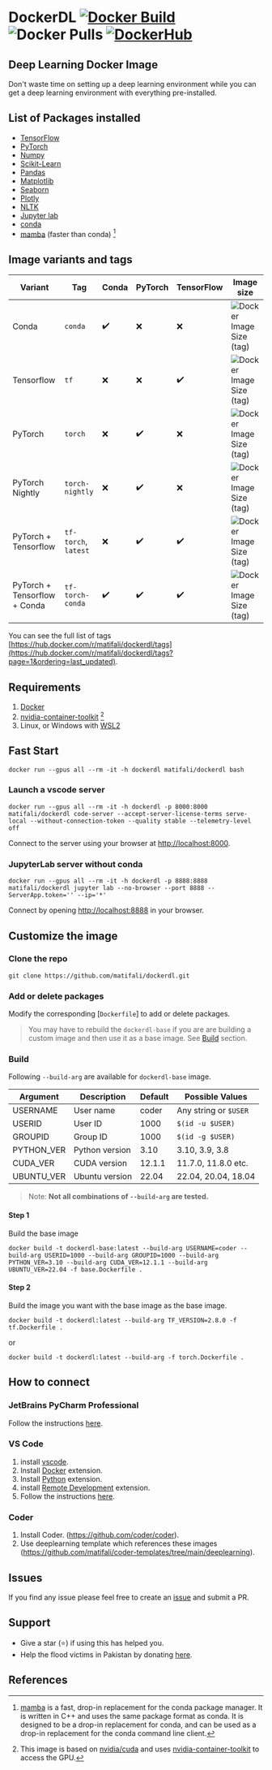 # DockerDL [![Docker Build](https://github.com/matifali/dockerdl/actions/workflows/docker-publish.yml/badge.svg)](https://github.com/matifali/dockerdl/actions/workflows/docker-publish.yml) ![Docker Pulls](https://img.shields.io/docker/pulls/matifali/dockerdl) <a href='https://hub.docker.com/r/matifali/dockerdl' target="_blank"><img alt='DockerHub' src='https://img.shields.io/badge/DockerHub-100000?logoColor=0000FF&labelColor=0000FF&color=0000FF'/></a>

## Deep Learning Docker Image

Don't waste time on setting up a deep learning environment while you can get a deep learning environment with everything pre-installed.

## List of Packages installed

- [TensorFlow](https://www.tensorflow.org/)
- [PyTorch](https://pytorch.org/)
- [Numpy](https://numpy.org/)
- [Scikit-Learn](https://scikit-learn.org/)
- [Pandas](https://pandas.pydata.org/)
- [Matplotlib](https://matplotlib.org/)
- [Seaborn](https://seaborn.pydata.org/)
- [Plotly](https://plotly.com/)
- [NLTK](https://www.nltk.org/)
- [Jupyter lab](https://jupyter.org/)
- [conda](https://docs.conda.io/en/latest/miniconda.html)
- [mamba](https://github.com/mamba-org/mamba) (faster than conda) [^1]

## Image variants and tags

| Variant                      | Tag                  | Conda              | PyTorch            | TensorFlow         | Image size                                                                                                                       |
| ---------------------------- | -------------------- | ------------------ | ------------------ | ------------------ | -------------------------------------------------------------------------------------------------------------------------------- |
| Conda                        | `conda`              | :heavy_check_mark: | :x:                | :x:                | ![Docker Image Size (tag)](https://img.shields.io/docker/image-size/matifali/dockerdl/conda?style=for-the-badge&label=)          |
| Tensorflow                   | `tf`                 | :x:                | :x:                | :heavy_check_mark: | ![Docker Image Size (tag)](https://img.shields.io/docker/image-size/matifali/dockerdl/tf?style=for-the-badge&label=)             |
| PyTorch                      | `torch`              | :x:                | :heavy_check_mark: | :x:                | ![Docker Image Size (tag)](https://img.shields.io/docker/image-size/matifali/dockerdl/torch?style=for-the-badge&label=)          |
| PyTorch Nightly              | `torch-nightly`      | :x:                | :heavy_check_mark: | :x:                | ![Docker Image Size (tag)](https://img.shields.io/docker/image-size/matifali/dockerdl/torch-nightly?style=for-the-badge&label=)  |
| PyTorch + Tensorflow         | `tf-torch`, `latest` | :x:                | :heavy_check_mark: | :heavy_check_mark: | ![Docker Image Size (tag)](https://img.shields.io/docker/image-size/matifali/dockerdl/tf-torch?style=for-the-badge&label=)       |
| PyTorch + Tensorflow + Conda | `tf-torch-conda`     | :heavy_check_mark: | :heavy_check_mark: | :heavy_check_mark: | ![Docker Image Size (tag)](https://img.shields.io/docker/image-size/matifali/dockerdl/tf-torch-conda?style=for-the-badge&label=) |

You can see the full list of tags [https://hub.docker.com/r/matifali/dockerdl/tags](https://hub.docker.com/r/matifali/dockerdl/tags?page=1&ordering=last_updated).

## Requirements

1. [Docker](https://docs.docker.com/engine/install/)
2. [nvidia-container-toolkit](https://docs.nvidia.com/datacenter/cloud-native/container-toolkit/install-guide.html) [^2]
3. Linux, or Windows with [WSL2](https://learn.microsoft.com/en-us/windows/wsl/install)

## Fast Start

```console
docker run --gpus all --rm -it -h dockerdl matifali/dockerdl bash
```

### Launch a vscode server

```shell
docker run --gpus all --rm -it -h dockerdl -p 8000:8000 matifali/dockerdl code-server --accept-server-license-terms serve-local --without-connection-token --quality stable --telemetry-level off
```

Connect to the server using your browser at [http://localhost:8000](http://localhost:8000).

### JupyterLab server without conda

```shell
docker run --gpus all --rm -it -h dockerdl -p 8888:8888 matifali/dockerdl jupyter lab --no-browser --port 8888 --ServerApp.token='' --ip='*'
```

Connect by opening <http://localhost:8888> in your browser.

## Customize the image

### Clone the repo

```shell
git clone https://github.com/matifali/dockerdl.git
```

### Add or delete packages

Modify the corresponding [`Dockerfile`] to add or delete packages.

> You may have to rebuild the `dockerdl-base` if you are are building a custom image and then use it as a base image. See [Build](#build) section.

### Build

Following `--build-arg` are available for `dockerdl-base` image.

| Argument   | Description    | Default | Possible Values       |
| ---------- | -------------- | ------- | --------------------- |
| USERNAME   | User name      | coder   | Any string or `$USER` |
| USERID     | User ID        | 1000    | `$(id -u $USER)`      |
| GROUPID    | Group ID       | 1000    | `$(id -g $USER)`      |
| PYTHON_VER | Python version | 3.10    | 3.10, 3.9, 3.8        |
| CUDA_VER   | CUDA version   | 12.1.1  | 11.7.0, 11.8.0 etc.   |
| UBUNTU_VER | Ubuntu version | 22.04   | 22.04, 20.04, 18.04   |

> Note: **Not all combinations of `--build-arg` are tested.**

#### Step 1

Build the base image

```shell
docker build -t dockerdl-base:latest --build-arg USERNAME=coder --build-arg USERID=1000 --build-arg GROUPID=1000 --build-arg PYTHON_VER=3.10 --build-arg CUDA_VER=12.1.1 --build-arg UBUNTU_VER=22.04 -f base.Dockerfile .
```

#### Step 2

Build the image you want with the base image as the base image.

```shell
docker build -t dockerdl:latest --build-arg TF_VERSION=2.8.0 -f tf.Dockerfile .
```

or

```shell
docker build -t dockerdl:latest --build-arg -f torch.Dockerfile .
```

## How to connect

### JetBrains PyCharm Professional

Follow the instructions [here](https://www.jetbrains.com/help/pycharm/docker.html).

### VS Code

1. install [vscode](https://code.visualstudio.com/Download).
2. Install [Docker](https://marketplace.visualstudio.com/items?itemName=ms-azuretools.vscode-docker) extension.
3. Install [Python](https://marketplace.visualstudio.com/items?itemName=ms-python.python) extension.
4. install [Remote Development](https://marketplace.visualstudio.com/items?itemName=ms-vscode-remote.vscode-remote-extensionpack) extension.
5. Follow the instructions [here](https://code.visualstudio.com/docs/remote/containers#_quick-start-open-an-existing-folder-in-a-container).

### Coder

1. Install Coder. (<https://github.com/coder/coder>).
2. Use deeplearning template which references these images (<https://github.com/matifali/coder-templates/tree/main/deeplearning>).

## Issues

If you find any issue please feel free to create an [issue](https://github.com/matifali/dockerdL/issues/new/choose) and submit a PR.

## Support

- Give a star (⭐) if using this has helped you.
- Help the flood victims in Pakistan by donating [here](https://alkhidmat.org/).

## References

[^1]: [mamba](https://mamba.readthedocs.io/en/latest/user_guide/mamba.html) is a fast, drop-in replacement for the conda package manager. It is written in C++ and uses the same package format as conda. It is designed to be a drop-in replacement for conda, and can be used as a drop-in replacement for the conda command line client.
[^2]: This image is based on [nvidia/cuda](https://hub.docker.com/r/nvidia/cuda) and uses [nvidia-container-toolkit](https://docs.nvidia.com/datacenter/cloud-native/container-toolkit/install-guide.html) to access the GPU.
[^3]: [Pypi](https://pypi.org) is the Python Package Index. It is a repository of software for the Python programming language.
